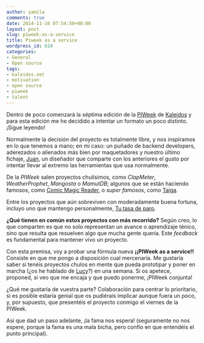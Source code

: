 ```yaml
---
author: yamila
comments: true
date: 2014-11-16 07:54:50+00:00
layout: post
slug: piweek-as-a-service
title: Piweek as a service
wordpress_id: 624
categories:
- General
- Open source
tags:
- kaleidos.net
- motivation
- open source
- piweek
- talent
---
```


Dentro de poco comenzará la séptima edición de la [PIWeek](http://piweek.com) de [Kaleidos](http://kaleidos.net) y para esta edición me he decidido a intentar un formato un poco distinto. ¡Sigue leyendo!
<!-- more -->
Normalmente la decisión del proyecto es totalmente libre, y nos inspiramos en lo que tenemos a mano; en mi caso: un puñado de backend developers, aderezados o alienados más bien por maquetadores y nuestro último fichaje, [Juan](http://twitter.com/elhombretecla), un diseñador que comparte con los anteriores el gusto por intentar llevar al extremo las herramientas que usa normalmente.

De la _PIWeek_ salen proyectos chulísimos, como _ClapMeter_, _WeatherProphet_, _Mangosta_ o _MamutDB_; algunos que se están haciendo famosos, como [Comic Magic Reader](https://play.google.com/store/apps/details?id=net.kaleidos.comicsmagic&hl=en), o _super famosos_, como [Taiga](http://taiga.io).

Entre los proyectos que aún sobreviven con moderadamente buena fortuna, incluyo uno que mantengo personalmente, [Tu tasa de paro](http://tutasadeparo.es/).

**¿Qué tienen en común estos proyectos con más recorrido?** Según creo, lo que comparten es que no solo representan un avance o aprendizaje ténico, sino que resulta que resuelven algo que mucha gente quería. Este _feedback_ es fundamental para mantener vivo un proyecto.

Con esta premisa, voy a probar una fórmula nueva **¡¡PIWeek as a service!!** Consiste en que me pongo a disposición cual mercenaria. Me gustaría saber si tenéis proyectos chulos en mente que pueda prototipar y poner en marcha (¿os he hablado de [Lucy](http://www.kaleidos.net/blog/26/tu-mejor-mvp-puede-llamarse-lucy/)?) en una semana. Si os apetece, proponed, si veo que me encaja y que puedo ponerme, ¡PIWeek conjunta!

¿Qué me gustaría de vuestra parte? Colaboración para centrar lo prioritario, si es posible estaría genial que os pudiérais implicar aunque fuera un poco, y, por supuesto, que presentéis el proyecto conmigo el viernes de la PIWeek.

Así que dad un paso adelante, ¡la fama nos espera! (seguramente no nos espere, porque la fama es una mala bicha, pero confío en que entendéis el punto principal).
